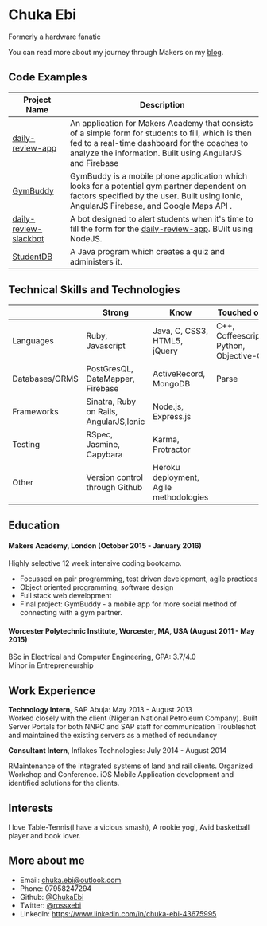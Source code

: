 Chuka Ebi
================
Formerly a hardware fanatic

You can read more about my journey through Makers on my [blog](www.niccipell.wordpress.com).

Code Examples
-------------
|Project Name | Description |
|-------------|-------------|
|[daily-review-app](https://github.com/ChukaEbi/daily_review_app)|An application for Makers Academy that consists of a simple form for students to fill, which is then fed to a real-time dashboard for the coaches to analyze the information. Built using AngularJS and Firebase|
|[GymBuddy](https://github.com/ChukaEbi/GymBuddy)| GymBuddy is a mobile phone application which looks for a potential gym partner dependent on factors specified by the user. Built using Ionic, AngularJS Firebase, and Google Maps API .
|[daily-review-slackbot](https://github.com/ChukaEbi/daily-review-slackbot)|A bot designed to alert students when it's time to fill the form for the [daily-review-app](https://github.com/ChukaEbi/daily_review_app). BUilt using NodeJS.|
|[StudentDB](https://github.com/ChukaEbi/quizJava)|A Java program which creates a quiz and administers it.

Technical Skills and Technologies
---------------------------------
| |Strong|Know|Touched on|
|---------|----------------|-------------------|------------------------------|
|Languages|Ruby, Javascript|Java, C, CSS3, HTML5, jQuery|C++, Coffeescript, Python, Objective-C| 
|Databases/ORMS|PostGresQL, DataMapper, Firebase|ActiveRecord, MongoDB|  Parse               |
|Frameworks|Sinatra, Ruby on Rails, AngularJS,Ionic|Node.js, Express.js|                       |
|Testing|RSpec, Jasmine, Capybara|Karma, Protractor||
|Other|Version control through Github|Heroku deployment, Agile methodologies| |

Education
---------
#### Makers Academy, London (October 2015 - January 2016)
Highly selective 12 week intensive coding bootcamp.
- Focussed on pair programming, test driven development, agile practices
- Object oriented programming, software design
- Full stack web development
- Final project: GymBuddy - a mobile app for more social method of connecting with a gym partner.

#### Worcester Polytechnic Institute, Worcester, MA, USA (August 2011 - May 2015)
BSc in Electrical and Computer Engineering, GPA: 3.7/4.0 <br />
Minor in Entrepreneurship

Work Experience
---------------
**Technology Intern**, SAP Abuja: May 2013 - August 2013  
Worked closely with the client (Nigerian National Petroleum Company). Built Server Portals for both NNPC and SAP staff for communication Troubleshot and maintained the existing servers as a method of redundancy

**Consultant Intern**, Inflakes Technologies: July 2014 - August 2014

RMaintenance of the integrated systems of land and rail clients. Organized Workshop and Conference. iOS Mobile Application development and identified solutions for the clients.


Interests
---------
I love Table-Tennis(I have a vicious smash), A rookie yogi, Avid basketball player and book lover.

More about me
-------------
- Email: [chuka.ebi@outlook.com](chuka.ebi@outlook.com)
- Phone: 07958247294
- Github: [@ChukaEbi](https://github.com/ChukaEbi)
- Twitter: [@rossxebi](https://twitter.com/rossxebi)
- LinkedIn: https://www.linkedin.com/in/chuka-ebi-43675995

